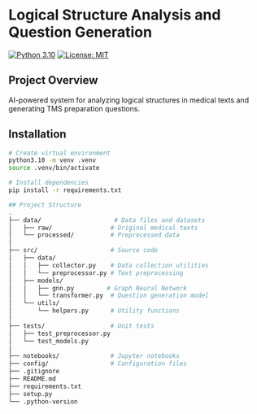 # Logical Structure Analysis and Question Generation

[![Python 3.10](https://img.shields.io/badge/python-3.10-blue.svg)](https://www.python.org/downloads/release/python-3100/)
[![License: MIT](https://img.shields.io/badge/License-MIT-yellow.svg)](https://opensource.org/licenses/MIT)

## Project Overview
AI-powered system for analyzing logical structures in medical texts and generating TMS preparation questions.

## Installation
```bash
# Create virtual environment
python3.10 -m venv .venv
source .venv/bin/activate

# Install dependencies
pip install -r requirements.txt

## Project Structure
.
├── data/                    # Data files and datasets
│   ├── raw/                # Original medical texts
│   └── processed/          # Preprocessed data
│
├── src/                    # Source code
│   ├── data/              
│   │   ├── collector.py    # Data collection utilities
│   │   └── preprocessor.py # Text preprocessing
│   ├── models/            
│   │   ├── gnn.py         # Graph Neural Network
│   │   └── transformer.py  # Question generation model
│   └── utils/             
│       └── helpers.py      # Utility functions
│
├── tests/                  # Unit tests
│   ├── test_preprocessor.py
│   └── test_models.py
│
├── notebooks/              # Jupyter notebooks
├── config/                 # Configuration files
├── .gitignore
├── README.md
├── requirements.txt
├── setup.py
└── .python-version